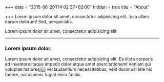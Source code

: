 +++
date = "2015-06-20T14:02:37+02:00"
hidden = true
title = "About"

+++
Lorem ipsum dolor sit amet, consectetur adipisicing elit. Ipsa ullam earum dolorum! Sed, perspiciatis.

Lorem ipsum dolor sit amet, consectetur adipisicing elit.

<hr>

### Lorem ipsum dolor.

Lorem ipsum dolor sit amet, consectetur adipisicing elit. Ea dicta corporis ad inventore itaque impedit dolor atque amet exercitationem! Veniam qui voluptas maioresjijjjj vel laudantium necessitatibus, velit ducimus! Iste hic facere, accusamus fugiat enim facilis.